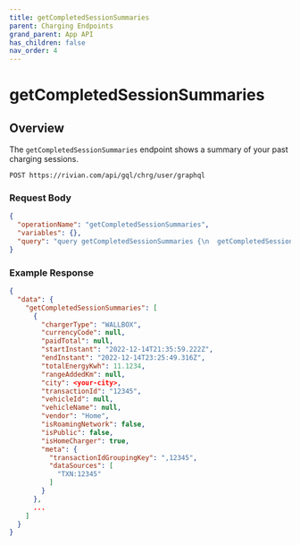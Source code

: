```yaml
---
title: getCompletedSessionSummaries
parent: Charging Endpoints
grand_parent: App API
has_children: false
nav_order: 4
---
```


# getCompletedSessionSummaries

## Overview

The `getCompletedSessionSummaries` endpoint shows a summary of your past charging sessions.

`POST https://rivian.com/api/gql/chrg/user/graphql`

### Request Body

```json
{
  "operationName": "getCompletedSessionSummaries",
  "variables": {},
  "query": "query getCompletedSessionSummaries {\n  getCompletedSessionSummaries {\n    chargerType\n    currencyCode\n    paidTotal\n    startInstant\n    endInstant\n    totalEnergyKwh\n    rangeAddedKm\n    city\n    transactionId\n    vehicleId\n    vehicleName\n    vendor\n    isRoamingNetwork\n    isPublic\n    isHomeCharger\n    meta {\n      transactionIdGroupingKey\n      dataSources\n    }\n  }\n}\n"
}
```

### Example Response

```json
{
  "data": {
    "getCompletedSessionSummaries": [
      {
        "chargerType": "WALLBOX",
        "currencyCode": null,
        "paidTotal": null,
        "startInstant": "2022-12-14T21:35:59.222Z",
        "endInstant": "2022-12-14T23:25:49.316Z",
        "totalEnergyKwh": 11.1234,
        "rangeAddedKm": null,
        "city": <your-city>,
        "transactionId": "12345",
        "vehicleId": null,
        "vehicleName": null,
        "vendor": "Home",
        "isRoamingNetwork": false,
        "isPublic": false,
        "isHomeCharger": true,
        "meta": {
          "transactionIdGroupingKey": ",12345",
          "dataSources": [
            "TXN:12345"
          ]
        }
      },
      ...
    ]
  }
}
```
